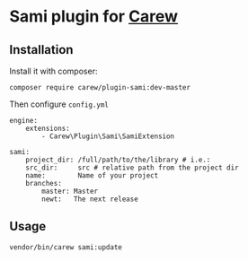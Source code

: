Sami plugin for [Carew](http://github.com/lyrixx/Carew)
=======================================================

Installation
------------

Install it with composer:

```
composer require carew/plugin-sami:dev-master
```

Then configure `config.yml`

```
engine:
    extensions:
        - Carew\Plugin\Sami\SamiExtension

sami:
    project_dir: /full/path/to/the/library # i.e.:
    src_dir:     src # relative path from the project dir
    name:        Name of your project
    branches:
        master: Master
        newt:   The next release
```

Usage
-----

```
vendor/bin/carew sami:update
```
